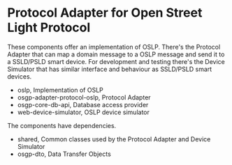 # Protocol Adapter for Open Street Light Protocol

These components offer an implementation of OSLP. There's the Protocol Adapter that can map a domain message to a OSLP message and send it to a SSLD/PSLD smart device. For development and testing there's the Device Simulator that has similar interface and behaviour as SSLD/PSLD smart devices.

- oslp, Implementation of OSLP
- osgp-adapter-protocol-oslp, Protocol Adapter
- osgp-core-db-api, Database access provider
- web-device-simulator, OSLP device simulator

The components have dependencies.

- shared, Common classes used by the Protocol Adapter and Device Simulator
- osgp-dto, Data Transfer Objects